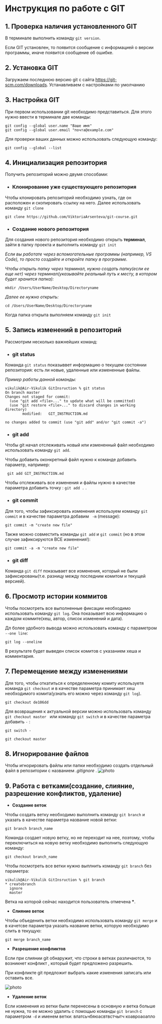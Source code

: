 # Инструкция по работе с GIT
## 1. Проверка наличия установленного GIT 
В терминале выполнить команду `git version`.

Если GIT установлен, то появится сообщение с информацией о версии программы, иначе появится сообщение об ошибке.

## 2. Установка GIT
Загружаем последнюю версию git с сайта https://git-scm.com/downloads.
Устанавливаем с настройками по умолчанию

## 3. Настройка GIT
При первом использовании git необходимо представиться. Для этого нужно  ввести в терминале две команды:
```
git config --global user.name "Ваше имя"
git config --global user.email "почта@example.com"
```
Для проверки ваших данных можно использовать следующую команду:
```
git config --global --list
```
## 4. Инициализация репозитория
Получить репозиторий можно двумя способами:

* ### Клонирование уже существующего репозитория

Чтобы клонировать репозиторий необходимо узнать, где он расположен и скопировать ссылку на него. Далее использовать команду `git clone`
```
git clone https://github.com/ViktoriaArsenteva/git-course.git
```
 
 * ###  Создание нового репозитория
 Для создания нового репозитория необходимо открыть **терминал**, зайти в папку проекта и выполнить команду `git init`

  *Если вы работате через вспомогательные программы (например, VS Code), то просто создайте и откройте папку в программе.*

  *Чтобы открыть папку через терминал, нужно создать папку(*если ее еще нет*) через терминал(указывайте реальный путь к месту, в котором будет хранится папка):*
  ```
  mkdir /Users/UserName/Desktop/Directoryname 
  ```
  *Далее ее нужно открыть:*
  ```
  cd /Users/UserName/Desktop/Directoryname 
  ```

Когда папка открыта выполняем команду `git init`

## 5. Запись изменений в репозиторий 
Рассмотрим несколько важнейших команд:
* ###  **git status**
Команда `git status` показыввет информацию о текущем состоянии репозитория: есть ли новые, удаленные или измененные файлы.

*Пример работы данной команды:*
```
vikulik@Air-Vikulik GitInsruction % git status
On branch master
Changes not staged for commit:
  (use "git add <file>..." to update what will be committed)
  (use "git restore <file>..." to discard changes in working directory)
        modified:   GIT_INSTRUCTION.md

no changes added to commit (use "git add" and/or "git commit -a")
```
* ###  **git add**
Чтобы git начал отслеживать новый или измененный файл необходимо использовать команду `git add`.

Чтобы добавить оконкретный файл нужно к команде добавить параметр, например: 
```
 git add GIT_INSTRUCTION.md 
 ```

Чтобы отслеживать все изменения и файлы нужно в качестве параметра добавить точку : `git add .` .

* ### **git commit**
Для того, чтобы зафиксировать изменения используем команду `git commit` и в качестве параметра добавим ` -m` (message):
```
git commit -m "create new file"
```
Также можно совместить команды `git add` и `git commit` (но в этом случае зафиксируются ВСЕ изменения!):
```
git commit -a -m "create new file"
```

* ###  **git diff**
Команда `git diff` показывает все изменения, который не были зафиксированы(т.е. разницу между последним комитом и текущей версией).

## 6. Просмотр истории коммитов 
Чтобы посмотреть все выполненные фиксации необходимо использовать команду `git log`. Она показывает всю информацию о каждом коммите(хеш, автор, список изменений и дата).

Дл более удобного вывода можно использовать команду с параметром `--one line`:
```
git log --oneline
```
В результате будет выведен список комитов с указанием хеша и комментария.

## 7. Перемещение между изменениями
Для того, чтобы откатиться к определенному комиту используетя команда `git checkout` и в качестве параметра принимает хеш необходимого комита(узнать его можно через команду `git log`).
```
git checkout de106dd
```
Для возвращения к актуальной версии можно использовать команду `git checkout master ` или команду `git switch` и в качестве параметра добавить   `-`  :
```
git switch -
```
```
git checkout master
```
## 8. Игнорирование файлов
Чтобы игнорировать файлы или папки необходимо создать отдельный файл в репозитории с названием *.gitignore* .
![photo](скриншотgitignore.jpg)
 
 ## 9. Работа с ветками(создание, слияние, разрешение конфликтов, удаление)
 * __Создание веток__
 
 Чтобы создать ветку необходимо выполнить команду `git branch` и указать в качестве параметра название новой ветки:
 ```
 git branch branch_name
 ```
 Команда создает новую ветку, но не переходит на нее, поэтому, чтобы переключиться на новую ветку необходимо выполнить следующую команду:
 ```
 git checkout branch_name
```
Чтобы посмотреть все ветки нужно выплнить команду `git branch` без параметра:
```
vikulik@Air-Vikulik GitInsruction % git branch
* createbranch
  ignore
  master
```
Ветка на которой сейчас находится пользователь отмечена __*__.

* __Слияние веток__

Чтобы объеденить ветки необходимо использовать команду `git merge` и в качетсве параметра указать название ветки, которую необходимо слить в текущую:
```
git merge branch_name
```
* __Разрешение конфликтов__

Если при слиянии git обнаружит, что строки в ветках различаются, то возникнет конфликт , который будет предложено разрешить.

При конфликте git предложит выбрать какие изменения записать или оставить все.

![photo](ОшибкаСлияния.jpg)

* __Удаление веток__

Если изменения из ветки были перенесены в основную и ветка больше не нужна, то ее можно удалить с помощью команды `git branch` с параметром `-d` и именем ветки:
влатсьчбяюасвтвстчытч
коавроаоапло
